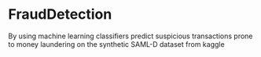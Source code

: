 # FraudDetection
By using machine learning classifiers predict suspicious transactions prone to money laundering on the synthetic SAML-D dataset from kaggle
